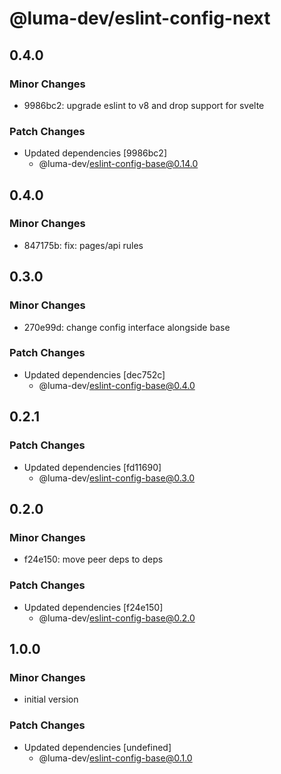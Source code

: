 # @luma-dev/eslint-config-next

## 0.4.0

### Minor Changes

- 9986bc2: upgrade eslint to v8 and drop support for svelte

### Patch Changes

- Updated dependencies [9986bc2]
  - @luma-dev/eslint-config-base@0.14.0

## 0.4.0

### Minor Changes

- 847175b: fix: pages/api rules

## 0.3.0

### Minor Changes

- 270e99d: change config interface alongside base

### Patch Changes

- Updated dependencies [dec752c]
  - @luma-dev/eslint-config-base@0.4.0

## 0.2.1

### Patch Changes

- Updated dependencies [fd11690]
  - @luma-dev/eslint-config-base@0.3.0

## 0.2.0

### Minor Changes

- f24e150: move peer deps to deps

### Patch Changes

- Updated dependencies [f24e150]
  - @luma-dev/eslint-config-base@0.2.0

## 1.0.0

### Minor Changes

- initial version

### Patch Changes

- Updated dependencies [undefined]
  - @luma-dev/eslint-config-base@0.1.0
